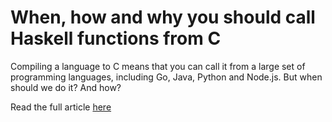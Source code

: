 # When, how and why you should call Haskell functions from C

Compiling a language to C means that you can call it from a large set of programming languages, including Go, Java, Python and Node.js. But when should we do it? And how?

Read the full article [here](https://www.hackdoor.io/articles/1vpakLJw/when-how-and-why-you-should-call-haskell-functions-from-c)